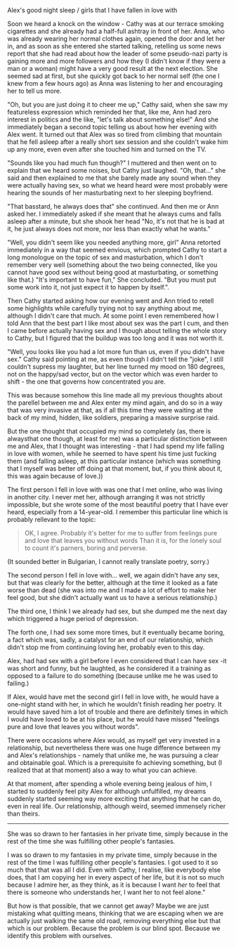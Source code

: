Alex's good night sleep / girls that I have fallen in love with

Soon we heard a knock on the window - Cathy was at our terrace smoking cigarettes and she already had a half-full ashtray in front of her. Anna, who was already wearing her normal clothes again, opened the door and let her in, and as soon as she entered she started talking, retelling us some news report that she had read about how the leader of some pseudo-nazi party is gaining more and more followers and how they (I didn't know if they were a man or a woman) might have a very good result at the next election. She seemed sad at first, but she quickly got back to her normal self (the one I knew from a few hours ago) as Anna was listening to her and encouraging her to tell us more.

 <span class="voice-cathy">"Oh, but you are just doing it to cheer me up,"</span> Cathy said, when she saw my featureless expression which reminded her that, like me, Ann had zero interest in politics and the like,  <span class="voice-cathy">"let's talk about something else!"</span> And she immediately began a second topic telling us about how her evening with Alex went. It turned out that Alex was so tired from climbing that mountain that he fell asleep after a really short sex session and she couldn't wake him up any more, even even after she touched him and turned on the TV. 

 <span class="voice-maxim">"Sounds like you had much fun though?"</span> I muttered and then went on to explain that we heard some noises, but Cathy just laughed. <span class="voice-cathy">"Oh, that..." </span> she said and then explained to me that she barely made any sound when they were actually having sex, so what we heard heard were most probably were hearing the sounds of her masturbating next to her sleeping boyfriend.

 <span class="voice-cathy">"That basstard, he always does that"</span> she continued. And then me or Ann asked her. I immediately asked if she meant that he always cums and falls asleep after a minute, but she shook her head <span class="voice-cathy"> "No, it's not that he is bad at it, he just always does not more, nor less than exactly what he wants."</span>

 <span class="voice-anna"> "Well, you didn't seem like you needed anything more, girl"</span> Anna retorted immediately in a way that seemed envious, which prompted Cathy to start a long monologue on the topic of sex and masturbation, which I don't remember very well (something about the two being connected, like you cannot have good sex without being good at masturbating, or something like that.) <span class="voice-cathy">"It's important to have fun,"</span> She concluded. <span class="voice-cathy">"But you must put some work into it, not just expect it to happen by itself."</span>.

Then Cathy started asking how our evening went and Ann tried to retell some highlights while carefully trying not to say anything about me, although I didn't care that much. At some point I even remembered how I told Ann that the best part I like most about sex was the part I cum, and then I came before actually having sex and I though about telling the whole story to Cathy, but I figured that the buildup was too long and it was not worth it.

 <span class="voice-cathy">"Well, you looks like you had a lot more fun than us, even if you didn't have sex." </span> Cathy said pointing at me, as even though I didn't tell the "joke", I still couldn't supress my laughter, but her line turned my mood on 180 degrees, not on the happy/sad vector, but on the vector which was even harder to shift - the one that governs how concentrated you are.

This was because somehow this line made all my previous thoughts about the parellel between me and Alex enter my mind again, and do so in a way that was very invasive at that, as if all this time they were waiting at the back of my mind, hidden, like soldiers, preparing a massive surprise raid. 

But the one thought that occupied my mind so completely (as, there is alwaysthat one though, at least for me) was a particular distinction between me and Alex, that I thought was interesting - that I had spend my life falling in love with women, while he seemed to have spent his time just fucking them (and falling asleep, at this particular instance (which was something that I myself was better off doing at that moment, but, if you think about it, this was again because of love.))

The first person I fell in love with was one that I met online, who was living in another city. I never met her, although arranging it was not strictly impossible, but she wrote some of the most beautiful poetry that I have ever heard, especially from a 14-year-old. I remember this particular line which is probably rellevant to the topic:

> OK, I agree.
> Probably it's better for me to suffer
> from feelings pure and love that leaves you without words
> Than it is, for the lonely soul to count
> it's parners, boring and perverse.

(It sounded better in Bulgarian, I cannot really translate poetry, sorry.)

The second person I fell in love with... well, we again didn't have any sex, but that was clearly for the better, although at the time it looked as a fate worse than dead (she was into me and I made a lot of effort to make her feel good, but she didn't actually want us to have a serious relationship.) 

The third one, I think I we already had sex, but she dumped me the next day which triggered a huge period of depression. 

The forth one, I had sex some more times, but it eventually became boring, a fact which was, sadly, a catalyst for an end of our relationship, which didn't stop me from continuing loving her, probably even to this day.

Alex, had had sex with a girl before I even considered that I can have sex -it was short and funny, but he laughted, as he considered it a training as opposed to a failure to do something (because unlike me he was used to failing.) 

If Alex, would have met the second girl I fell in love with, he would have  a one-night stand with her, in which he wouldn't finish reading her poetry. It would have saved him a lot of trouble and there are definitely times in which I would have loved to be at his place, but he would have missed  "feelings pure and love that leaves you without words". 

There were occasions where Alex would, as myself get very invested in a relationship, but nevertheless there was one huge difference between my and Alex's relationships - namely that unlike me, he was pursuing a clear and obtainable goal. Which is a prerequisite fo achieving something, but (I realized that at that moment) also a way to what you can achieve. 

At that moment, after spending a whole evening being jealous of him, I started to suddenly feel pity Alex for although unfulfilled, my dreams suddenly started seeming way more exciting that anything that he can do, even in real life. Our relationship, although weird, seemed immensely richer than theirs.

---

She was so drawn to her fantasies in her private time, simply because in the rest of the time she was fulfilling other people's fantasies.

I was so drawn to my fantasies in my private time, simply because in the rest of the time I was fulfilling other people's fantasies. I got used to it so much that that was all I did. Even with Cathy, I realise, like everybody else does, that I am copying her in every aspect of her life, but it is not so much because I admire her, as they think, as it is because I want *her* to feel that there is someone who understands her, I want her to not feel alone."

But how is that possible, that we cannot get away? Maybe we are just mistaking what quitting means, thinking that we are escaping when we are actually just walking the same old road, removing everything else but that which is our problem. Because the problem is our blind spot. Because we identify this problem with ourselves.
